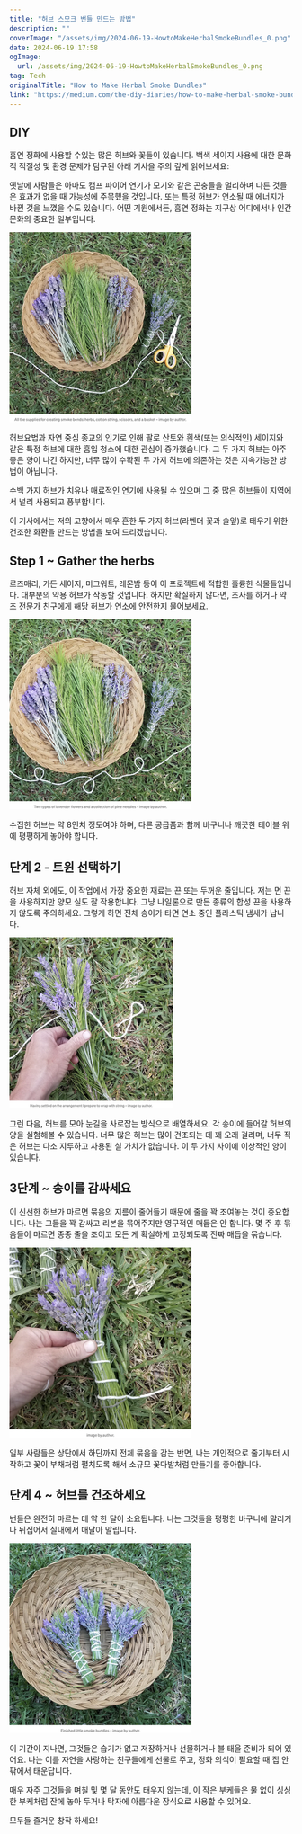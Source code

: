 ```yaml
---
title: "허브 스모크 번들 만드는 방법"
description: ""
coverImage: "/assets/img/2024-06-19-HowtoMakeHerbalSmokeBundles_0.png"
date: 2024-06-19 17:58
ogImage: 
  url: /assets/img/2024-06-19-HowtoMakeHerbalSmokeBundles_0.png
tag: Tech
originalTitle: "How to Make Herbal Smoke Bundles"
link: "https://medium.com/the-diy-diaries/how-to-make-herbal-smoke-bundles-c44564b2f1d9"
---
```



## DIY

흡연 정화에 사용할 수있는 많은 허브와 꽃들이 있습니다. 백색 세이지 사용에 대한 문화적 적절성 및 환경 문제가 탐구된 아래 기사을 주의 깊게 읽어보세요:

옛날에 사람들은 아마도 캠프 파이어 연기가 모기와 같은 곤충들을 멀리하며 다른 것들은 효과가 없을 때 가능성에 주목했을 것입니다. 또는 특정 허브가 연소될 때 에너지가 바뀐 것을 느꼈을 수도 있습니다. 어떤 기원에서든, 흡연 정화는 지구상 어디에서나 인간 문화의 중요한 일부입니다.

![이미지](/assets/img/2024-06-19-HowtoMakeHerbalSmokeBundles_0.png)

<div class="content-ad"></div>

허브요법과 자연 중심 종교의 인기로 인해 팔로 산토와 흰색(또는 의식적인) 세이지와 같은 특정 허브에 대한 흡입 청소에 대한 관심이 증가했습니다. 그 두 가지 허브는 아주 좋은 향이 나긴 하지만, 너무 많이 수확된 두 가지 허브에 의존하는 것은 지속가능한 방법이 아닙니다.

수백 가지 허브가 치유나 매료적인 연기에 사용될 수 있으며 그 중 많은 허브들이 지역에서 널리 사용되고 풍부합니다.

이 기사에서는 저의 고향에서 매우 흔한 두 가지 허브(라벤더 꽃과 솔잎)로 태우기 위한 건조한 화환을 만드는 방법을 보여 드리겠습니다.

## Step 1 ~ Gather the herbs

<div class="content-ad"></div>

로즈매리, 가든 세이지, 머그워트, 레몬밤 등이 이 프로젝트에 적합한 훌륭한 식물들입니다. 대부분의 약용 허브가 작동할 것입니다. 하지만 확실하지 않다면, 조사를 하거나 약초 전문가 친구에게 해당 허브가 연소에 안전한지 물어보세요.

![Herbal Smoke Bundles](/assets/img/2024-06-19-HowtoMakeHerbalSmokeBundles_1.png)

수집한 허브는 약 8인치 정도여야 하며, 다른 공급품과 함께 바구니나 깨끗한 테이블 위에 평평하게 놓아야 합니다.

## 단계 2 - 트윈 선택하기

<div class="content-ad"></div>

허브 자체 외에도, 이 작업에서 가장 중요한 재료는 끈 또는 두꺼운 줄입니다. 저는 면 끈을 사용하지만 양모 실도 잘 작용합니다. 그냥 나일론으로 만든 종류의 합성 끈을 사용하지 않도록 주의하세요. 그렇게 하면 전체 송이가 타면 연소 중인 플라스틱 냄새가 납니다.

<img src="/assets/img/2024-06-19-HowtoMakeHerbalSmokeBundles_2.png" />

그런 다음, 허브를 모아 눈길을 사로잡는 방식으로 배열하세요. 각 송이에 들어갈 허브의 양을 실험해볼 수 있습니다. 너무 많은 허브는 많이 건조되는 데 꽤 오래 걸리며, 너무 적은 허브는 다소 지루하고 사용된 실 가치가 없습니다. 이 두 가지 사이에 이상적인 양이 있습니다.

## 3단계 ~ 송이를 감싸세요

<div class="content-ad"></div>

이 신선한 허브가 마르면 묶음의 지름이 줄어들기 때문에 줄을 꽉 조여놓는 것이 중요합니다. 나는 그들을 꽉 감싸고 리본을 묶어주지만 영구적인 매듭은 안 합니다. 몇 주 후 묶음들이 마르면 종종 줄을 조이고 모든 게 확실하게 고정되도록 진짜 매듭을 묶습니다. 

![이미지](/assets/img/2024-06-19-HowtoMakeHerbalSmokeBundles_3.png)

일부 사람들은 상단에서 하단까지 전체 묶음을 감는 반면, 나는 개인적으로 줄기부터 시작하고 꽃이 부채처럼 펼치도록 해서 소규모 꽃다발처럼 만들기를 좋아합니다.

## 단계 4 ~ 허브를 건조하세요

<div class="content-ad"></div>

번들은 완전히 마르는 데 약 한 달이 소요됩니다. 나는 그것들을 평평한 바구니에 말리거나 뒤집어서 실내에서 매달아 말립니다.

![이미지](/assets/img/2024-06-19-HowtoMakeHerbalSmokeBundles_4.png)

이 기간이 지나면, 그것들은 습기가 없고 저장하거나 선물하거나 불 태울 준비가 되어 있어요. 나는 이를 자연을 사랑하는 친구들에게 선물로 주고, 정화 의식이 필요할 때 집 안팎에서 태운답니다.

매우 자주 그것들을 며칠 및 몇 달 동안도 태우지 않는데, 이 작은 부케들은 물 없이 싱싱한 부케처럼 잔에 놓아 두거나 탁자에 아름다운 장식으로 사용할 수 있어요.

<div class="content-ad"></div>

모두들 즐거운 창작 하세요!